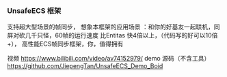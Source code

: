 ### UnsafeECS 框架
支持超大型场景的帧同步，
想象本框架的应用场景
：和你的好基友一起联机，同屏对砍几千只怪，60帧的运行速度
比Entitas 快4倍以上，（代码写的好可以10倍+），
高性能ECS帧同步框架，你，值得拥有 

视频 https://www.bilibili.com/video/av74152979/
demo 源码（不含工具） 
https://github.com/JiepengTan/UnsafeECS_Demo_Boid